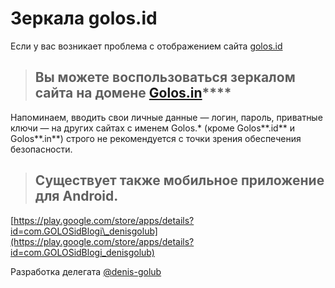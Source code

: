 # Зеркала golos.id

Если у вас возникает проблема с отображением сайта [golos.id](https://golos.id/)

> ## Вы можете воспользоваться зеркалом сайта на домене [**Golos.in**](https://golos.in/)\*\*\*\*

Напоминаем, вводить свои личные данные — логин, пароль, приватные ключи — на других сайтах c именем Golos.\* \(кроме Golos**.id** и Golos**.in**\) строго не рекомендуется с точки зрения обеспечения безопасности.

> ## Существует также **мобильное приложение для Android**.

[https://play.google.com/store/apps/details?id=com.GOLOSidBlogi\_denisgolub](https://play.google.com/store/apps/details?id=com.GOLOSidBlogi_denisgolub)  
  
Разработка делегата [@denis-golub](https://golos.id/@denis-golub)

